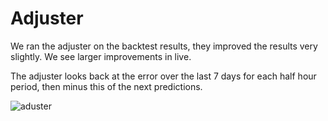# Adjuster

We ran the adjuster on the backtest results, they improved the results very slightly. 
We see larger improvements in live. 

The adjuster looks back at the error over the last 7 days for each half hour period, 
then minus this of the next predictions.

![aduster](./adjuster.png)